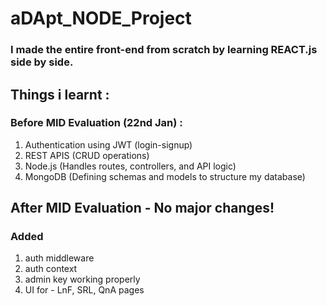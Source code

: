 # aDApt_NODE_Project

### I made the entire front-end from scratch by learning REACT.js side by side.

## Things i learnt :
### Before MID Evaluation (22nd Jan) :
1. Authentication using JWT (login-signup)
2. REST APIS (CRUD operations)
3. Node.js (Handles routes, controllers, and API logic)
4. MongoDB (Defining schemas and models to structure my database)

## After MID Evaluation - No major changes! 
### Added
1. auth middleware
2. auth context
3. admin key working properly
4. UI for - LnF, SRL, QnA pages
